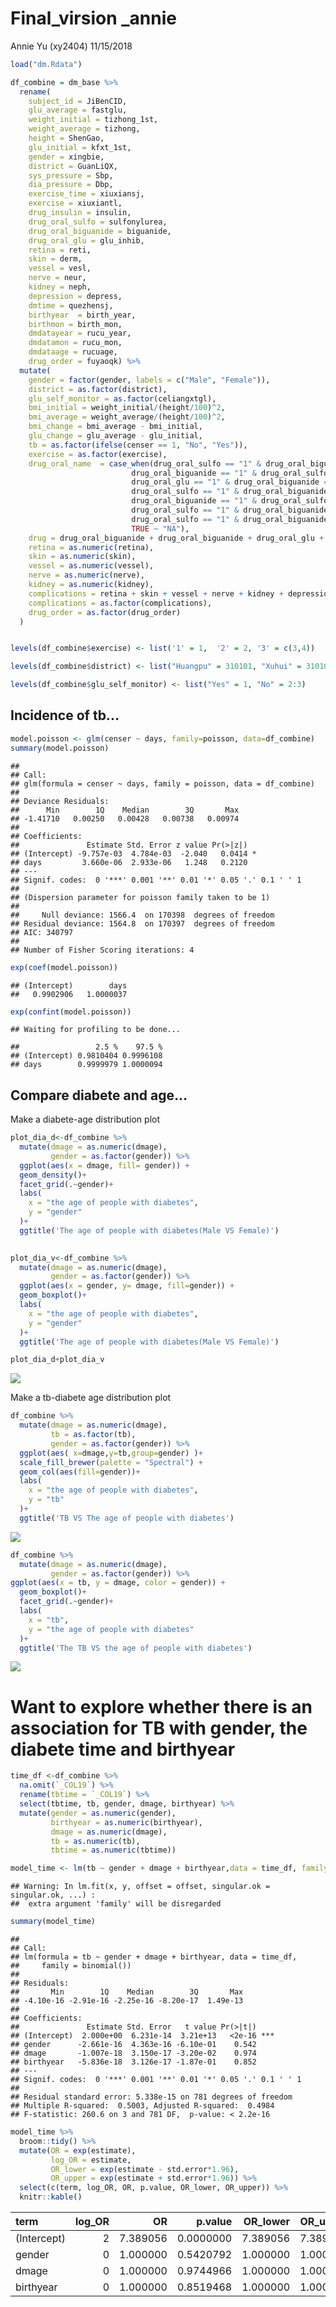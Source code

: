 Final\_virsion \_annie
================
Annie Yu (xy2404)
11/15/2018

``` r
load("dm.Rdata")

df_combine = dm_base %>% 
  rename(
    subject_id = JiBenCID,
    glu_average = fastglu, 
    weight_initial = tizhong_1st, 
    weight_average = tizhong, 
    height = ShenGao, 
    glu_initial = kfxt_1st,
    gender = xingbie,
    district = GuanLiQX,
    sys_pressure = Sbp,
    dia_pressure = Dbp,
    exercise_time = xiuxiansj,
    exercise = xiuxiantl,
    drug_insulin = insulin,
    drug_oral_sulfo = sulfonylurea,
    drug_oral_biguanide = biguanide,
    drug_oral_glu = glu_inhib,
    retina = reti, 
    skin = derm, 
    vessel = vesl, 
    nerve = neur,
    kidney = neph, 
    depression = depress,
    dmtime = quezhensj,
    birthyear  = birth_year,
    birthmon = birth_mon,
    dmdatayear = rucu_year,
    dmdatamon = rucu_mon,
    dmdataage = rucuage,
    drug_order = fuyaoqk) %>% 
  mutate(
    gender = factor(gender, labels = c("Male", "Female")),
    district = as.factor(district),
    glu_self_monitor = as.factor(celiangxtgl),
    bmi_initial = weight_initial/(height/100)^2, 
    bmi_average = weight_average/(height/100)^2, 
    bmi_change = bmi_average - bmi_initial,
    glu_change = glu_average - glu_initial,
    tb = as.factor(ifelse(censer == 1, "No", "Yes")),
    exercise = as.factor(exercise),
    drug_oral_name  = case_when(drug_oral_sulfo == "1" & drug_oral_biguanide == "0" & drug_oral_glu == "0" ~"sulfonylurea",
                           drug_oral_biguanide == "1" & drug_oral_sulfo == "0" & drug_oral_glu == "0" ~ "biguanide",
                           drug_oral_glu == "1" & drug_oral_biguanide == "0" & drug_oral_sulfo == "0" ~ "glu_inhib",
                           drug_oral_sulfo == "1" & drug_oral_biguanide == "1" & drug_oral_glu == "0" ~"sulfonylurea&biguanide",
                           drug_oral_biguanide == "1" & drug_oral_sulfo == "0" & drug_oral_glu == "1" ~ "biguanide&glu_inhib",
                           drug_oral_sulfo == "1" & drug_oral_biguanide == "0" & drug_oral_glu == "1" ~"sulfonylurea&glu_inhib",
                           drug_oral_sulfo == "1" & drug_oral_biguanide == "1" & drug_oral_glu == "1" ~"sulfonylurea&glu_inhib&biguanide",
                           TRUE ~ "NA"),
    drug = drug_oral_biguanide + drug_oral_biguanide + drug_oral_glu + drug_insulin,
    retina = as.numeric(retina),
    skin = as.numeric(skin),
    vessel = as.numeric(vessel),
    nerve = as.numeric(nerve),
    kidney = as.numeric(kidney),
    complications = retina + skin + vessel + nerve + kidney + depression,
    complications = as.factor(complications),
    drug_order = as.factor(drug_order)
  )


levels(df_combine$exercise) <- list('1' = 1,  '2' = 2, '3' = c(3,4))

levels(df_combine$district) <- list("Huangpu" = 310101, "Xuhui" = 310104, "Changning" = 310105, "Jingan" = 310106, "Putuo" = 310107, "Zhabei" = 310108, "Hongkou" = 310109, "Yangpu" = 310110, "Minhang" = 310112, "Baoshan" = 310113,  "Pudong" = c(310115, 10119), "Jiading" = 310114, "Jinshan" = 310116, "Songjiang" = 310117, "Qingpu" = 310118, "Fengxian" = 310120, "Chongming" = 310230)

levels(df_combine$glu_self_monitor) <- list("Yes" = 1, "No" = 2:3)
```

Incidence of tb...
------------------

``` r
model.poisson <- glm(censer ~ days, family=poisson, data=df_combine)
summary(model.poisson)
```

    ## 
    ## Call:
    ## glm(formula = censer ~ days, family = poisson, data = df_combine)
    ## 
    ## Deviance Residuals: 
    ##      Min        1Q    Median        3Q       Max  
    ## -1.41710   0.00250   0.00428   0.00738   0.00974  
    ## 
    ## Coefficients:
    ##               Estimate Std. Error z value Pr(>|z|)  
    ## (Intercept) -9.757e-03  4.784e-03  -2.040   0.0414 *
    ## days         3.660e-06  2.933e-06   1.248   0.2120  
    ## ---
    ## Signif. codes:  0 '***' 0.001 '**' 0.01 '*' 0.05 '.' 0.1 ' ' 1
    ## 
    ## (Dispersion parameter for poisson family taken to be 1)
    ## 
    ##     Null deviance: 1566.4  on 170398  degrees of freedom
    ## Residual deviance: 1564.8  on 170397  degrees of freedom
    ## AIC: 340797
    ## 
    ## Number of Fisher Scoring iterations: 4

``` r
exp(coef(model.poisson))
```

    ## (Intercept)        days 
    ##   0.9902906   1.0000037

``` r
exp(confint(model.poisson))
```

    ## Waiting for profiling to be done...

    ##                 2.5 %    97.5 %
    ## (Intercept) 0.9810404 0.9996108
    ## days        0.9999979 1.0000094

Compare diabete and age...
--------------------------

Make a diabete-age distribution plot

``` r
plot_dia_d<-df_combine %>% 
  mutate(dmage = as.numeric(dmage),
         gender = as.factor(gender)) %>% 
  ggplot(aes(x = dmage, fill= gender)) +
  geom_density()+
  facet_grid(.~gender)+
  labs(
    x = "the age of people with diabetes",
    y = "gender"
  )+
  ggtitle('The age of people with diabetes(Male VS Female)')
  

plot_dia_v<-df_combine %>% 
  mutate(dmage = as.numeric(dmage),
         gender = as.factor(gender)) %>% 
  ggplot(aes(x = gender, y= dmage, fill=gender)) +
  geom_boxplot()+
  labs(
    x = "the age of people with diabetes",
    y = "gender"
  )+
  ggtitle('The age of people with diabetes(Male VS Female)')

plot_dia_d+plot_dia_v
```

![](Annie_final_files/figure-markdown_github/unnamed-chunk-3-1.png)

Make a tb-diabete age distribution plot

``` r
df_combine %>% 
  mutate(dmage = as.numeric(dmage),
         tb = as.factor(tb),
         gender = as.factor(gender)) %>% 
  ggplot(aes( x=dmage,y=tb,group=gender) )+ 
  scale_fill_brewer(palette = "Spectral") + 
  geom_col(aes(fill=gender))+
  labs(
    x = "the age of people with diabetes",
    y = "tb"
  )+
  ggtitle('TB VS The age of people with diabetes')
```

![](Annie_final_files/figure-markdown_github/unnamed-chunk-4-1.png)

``` r
df_combine %>% 
  mutate(dmage = as.numeric(dmage),
         gender = as.factor(gender)) %>% 
ggplot(aes(x = tb, y = dmage, color = gender)) +
  geom_boxplot()+
  facet_grid(.~gender)+
  labs(
    x = "tb",
    y = "the age of people with diabetes"
  )+
  ggtitle('The TB VS the age of people with diabetes')
```

![](Annie_final_files/figure-markdown_github/unnamed-chunk-4-2.png)

Want to explore whether there is an association for TB with gender, the diabete time and birthyear
==================================================================================================

``` r
time_df <-df_combine %>% 
  na.omit(`_COL19`) %>% 
  rename(tbtime = `_COL19`) %>% 
  select(tbtime, tb, gender, dmage, birthyear) %>% 
  mutate(gender = as.numeric(gender),
         birthyear = as.numeric(birthyear), 
         dmage = as.numeric(dmage),
         tb = as.numeric(tb),
         tbtime = as.numeric(tbtime))

model_time <- lm(tb ~ gender + dmage + birthyear,data = time_df, family = binomial())
```

    ## Warning: In lm.fit(x, y, offset = offset, singular.ok = singular.ok, ...) :
    ##  extra argument 'family' will be disregarded

``` r
summary(model_time)
```

    ## 
    ## Call:
    ## lm(formula = tb ~ gender + dmage + birthyear, data = time_df, 
    ##     family = binomial())
    ## 
    ## Residuals:
    ##       Min        1Q    Median        3Q       Max 
    ## -4.10e-16 -2.91e-16 -2.25e-16 -8.20e-17  1.49e-13 
    ## 
    ## Coefficients:
    ##               Estimate Std. Error   t value Pr(>|t|)    
    ## (Intercept)  2.000e+00  6.231e-14  3.21e+13   <2e-16 ***
    ## gender      -2.661e-16  4.363e-16 -6.10e-01    0.542    
    ## dmage       -1.007e-18  3.150e-17 -3.20e-02    0.974    
    ## birthyear   -5.836e-18  3.126e-17 -1.87e-01    0.852    
    ## ---
    ## Signif. codes:  0 '***' 0.001 '**' 0.01 '*' 0.05 '.' 0.1 ' ' 1
    ## 
    ## Residual standard error: 5.338e-15 on 781 degrees of freedom
    ## Multiple R-squared:  0.5003, Adjusted R-squared:  0.4984 
    ## F-statistic: 260.6 on 3 and 781 DF,  p-value: < 2.2e-16

``` r
model_time %>% 
  broom::tidy() %>% 
  mutate(OR = exp(estimate),
         log_OR = estimate,
         OR_lower = exp(estimate - std.error*1.96),
         OR_upper = exp(estimate + std.error*1.96)) %>% 
  select(c(term, log_OR, OR, p.value, OR_lower, OR_upper)) %>% 
  knitr::kable()
```

| term        |  log\_OR|        OR|    p.value|  OR\_lower|  OR\_upper|
|:------------|--------:|---------:|----------:|----------:|----------:|
| (Intercept) |        2|  7.389056|  0.0000000|   7.389056|   7.389056|
| gender      |        0|  1.000000|  0.5420792|   1.000000|   1.000000|
| dmage       |        0|  1.000000|  0.9744966|   1.000000|   1.000000|
| birthyear   |        0|  1.000000|  0.8519468|   1.000000|   1.000000|
